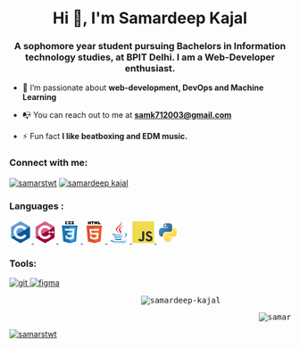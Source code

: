 <h1 align="center">Hi 👋, I'm Samardeep Kajal</h1>
<h3 align="center">A sophomore year student pursuing Bachelors in Information technology studies, at BPIT Delhi. I am a Web-Developer enthusiast.</h3>





- 🌱 I’m passionate about **web-development, DevOps and Machine Learning**

- 📭 You can reach out to me at **samk712003@gmail.com**

- ⚡ Fun fact **I like beatboxing and EDM music.**

<h3 align="left">Connect with me:</h3>
<p align="left">
<a href="https://twitter.com/samarstwt" target="blank"><img align="center" src="https://raw.githubusercontent.com/rahuldkjain/github-profile-readme-generator/master/src/images/icons/Social/twitter.svg" alt="samarstwt" height="30" width="40" /></a>
<a href="https://linkedin.com/in/samardeep kajal" target="blank"><img align="center" src="https://raw.githubusercontent.com/rahuldkjain/github-profile-readme-generator/master/src/images/icons/Social/linked-in-alt.svg" alt="samardeep kajal" height="30" width="40" /></a>
</p>

<h3 align="left">Languages :</h3>
<p align="left"> <a href="https://www.cprogramming.com/" target="_blank" rel="noreferrer"> <img src="https://raw.githubusercontent.com/devicons/devicon/master/icons/c/c-original.svg" alt="c" width="40" height="40"/> </a> <a href="https://www.w3schools.com/cpp/" target="_blank" rel="noreferrer"> <img src="https://raw.githubusercontent.com/devicons/devicon/master/icons/cplusplus/cplusplus-original.svg" alt="cplusplus" width="40" height="40"/> </a> <a href="https://www.w3schools.com/css/" target="_blank" rel="noreferrer"> <img src="https://raw.githubusercontent.com/devicons/devicon/master/icons/css3/css3-original-wordmark.svg" alt="css3" width="40" height="40"/> </a>  <a href="https://www.w3.org/html/" target="_blank" rel="noreferrer"> <img src="https://raw.githubusercontent.com/devicons/devicon/master/icons/html5/html5-original-wordmark.svg" alt="html5" width="40" height="40"/> </a> <a href="https://www.java.com" target="_blank" rel="noreferrer"> <img src="https://raw.githubusercontent.com/devicons/devicon/master/icons/java/java-original.svg" alt="java" width="40" height="40"/> </a> <a href="https://developer.mozilla.org/en-US/docs/Web/JavaScript" target="_blank" rel="noreferrer"> <img src="https://raw.githubusercontent.com/devicons/devicon/master/icons/javascript/javascript-original.svg" alt="javascript" width="40" height="40"/> </a> <a href="https://www.python.org" target="_blank" rel="noreferrer"> <img src="https://raw.githubusercontent.com/devicons/devicon/master/icons/python/python-original.svg" alt="python" width="40" height="40"/> </a> </p>

<h3 align="left">Tools:</h3>
<a href="https://git-scm.com/" target="_blank" rel="noreferrer"> <img src="https://www.vectorlogo.zone/logos/git-scm/git-scm-icon.svg" alt="git" width="40" height="40"/> </a>
<a href="https://www.figma.com/" target="_blank" rel="noreferrer"> <img src="https://www.vectorlogo.zone/logos/figma/figma-icon.svg" alt="figma" width="40" height="40"/> </a> 
<p><pre>                            <img align="center" src="https://github-readme-stats.vercel.app/api?username=samardeep-kajal&show_icons=true&locale=en" alt="samardeep-kajal" /></pre></p>
<p align="left"> <pre>                                                     <img src="https://komarev.com/ghpvc/?username=samardeep-kajal&label=Profile%20views&color=0e75b6&style=flat" alt="samardeep-kajal" /></pre> <p align="left"> <a href="https://twitter.com/samarstwt" target="blank"><img src="https://img.shields.io/twitter/follow/samarstwt?logo=twitter&style=for-the-badge" alt="samarstwt" /></a> </p>  </p>
